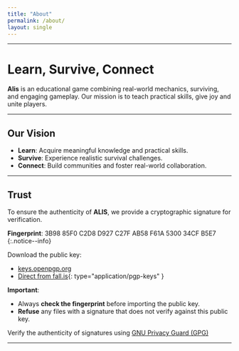 ```yaml
---
title: "About"
permalink: /about/
layout: single
---
```


---

# Learn, Survive, Connect

**Alis** is an educational game combining real-world mechanics, surviving, and engaging gameplay. 
Our mission is to teach practical skills, give joy and unite players.

---

## Our Vision

- **Learn**: Acquire meaningful knowledge and practical skills.
- **Survive**: Experience realistic survival challenges.
- **Connect**: Build communities and foster real-world collaboration.

---

## Trust

To ensure the authenticity of **ALIS**, we provide a cryptographic signature for verification.

**Fingerprint**: 3B98 85F0 C2D8 D927 C27F  AB58 F61A 5300 34CF B5E7
{:.notice--info}


Download the public key:
- [keys.openpgp.org](https://keys.openpgp.org)  
- [Direct from fall.is](/assets/keys/alis_pubkey.asc){: type="application/pgp-keys" }

**Important**:
- Always **check the fingerprint** before importing the public key.
- **Refuse** any files with a signature that does not verify against this public key.

Verify the authenticity of signatures using <a href="https://www.gnupg.org/">GNU Privacy Guard (GPG)</a>

---